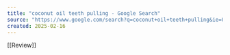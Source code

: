 ```yaml
---
title: "coconut oil teeth pulling - Google Search"
source: "https://www.google.com/search?q=coconut+oil+teeth+pulling&ie=UTF-8&oe=UTF-8&hl=en-us&client=safari"
created: 2025-02-16
---
```

[[Review]]